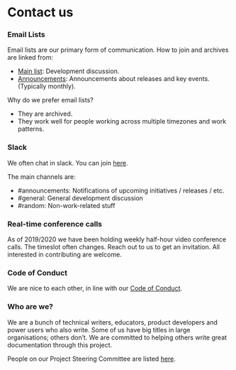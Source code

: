 # Contact us

### Email Lists
Email lists are our primary form of communication. How to join and archives are linked from:

* [Main list](https://thegooddocsproject.groups.io/g/main): Development discussion.
* [Announcements](https://github.com/thegooddocsproject/governance/wiki/Announcements): Announcements about releases and key events. (Typically monthly).

Why do we prefer email lists?

* They are archived.
* They work well for people working across multiple timezones and work patterns.

### Slack

We often chat in slack. You can join [here](https://join.slack.com/t/thegooddocs/shared_invite/enQtODkyNjI5MDc0NjE0LTUyNGFiZmU1MjIzNDMwN2E3NmQwODQwZmRkYWI5MDhlMzdjYzg4Nzg4YjM3ODA0NGE4MTgyYzdkMGViMTI2MDM).

The main channels are:

* #announcements: Notifications of upcoming initiatives / releases / etc.
* #general: General development discussion
* #random: Non-work-related stuff

### Real-time conference calls

As of 2019/2020 we have been holding weekly half-hour video conference calls. The timeslot often changes. Reach out to us to get an invitation. All interested in contributing are welcome.

### Code of Conduct

We are nice to each other, in line with our [Code of Conduct](https://github.com/thegooddocsproject/governance/blob/master/CodeOfConduct.md).

### Who are we?

We are a bunch of technical writers, educators, product developers and power users who also write. Some of us have big titles in large organisations; others don’t. We are committed to helping others write great documentation through this project.

People on our Project Steering Committee are listed [here](https://github.com/thegooddocsproject/governance/blob/master/ProjectSteeringCommittee.md).
